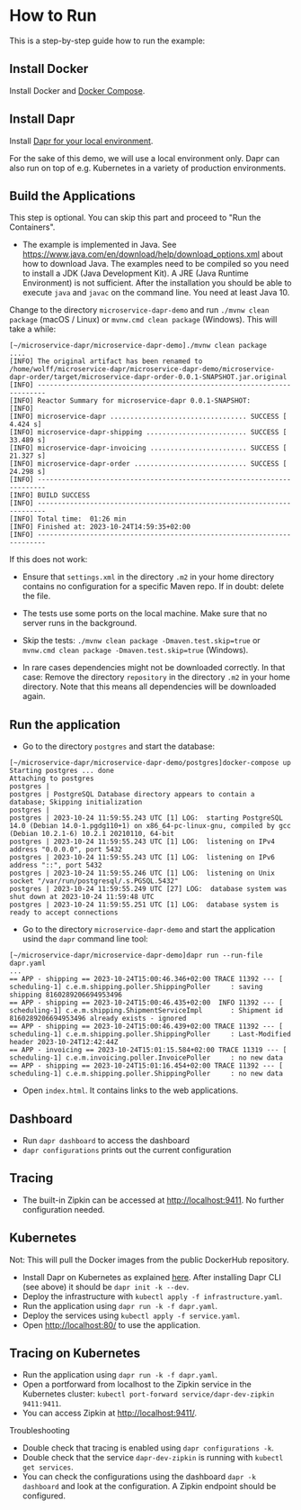 # How to Run

This is a step-by-step guide how to run the example:

## Install Docker

Install Docker and [Docker Compose](https://docs.docker.com/compose/install/).

## Install Dapr

Install [Dapr for your local environment](https://docs.dapr.io/getting-started/install-dapr-selfhost/).

For the sake of this demo, we will use a local environment only. Dapr
can also run on top of e.g. Kubernetes in a variety of production
environments.

## Build the Applications

This step is optional. You can skip this part and
proceed to "Run the Containers".

* The example is implemented in Java. See
   https://www.java.com/en/download/help/download_options.xml about how
   to download Java. The
   examples need to be compiled so you need to install a JDK (Java
   Development Kit). A JRE (Java Runtime Environment) is not
   sufficient. After the installation you should be able to execute
   `java` and `javac` on the command line.
   You need at least Java 10. 
   
Change to the directory `microservice-dapr-demo` and run `./mvnw clean
package` (macOS / Linux) or `mvnw.cmd clean package` (Windows). This will take a while:

```
[~/microservice-dapr/microservice-dapr-demo]./mvnw clean package
....
[INFO] The original artifact has been renamed to /home/wolff/microservice-dapr/microservice-dapr-demo/microservice-dapr-order/target/microservice-dapr-order-0.0.1-SNAPSHOT.jar.original
[INFO] ------------------------------------------------------------------------
[INFO] Reactor Summary for microservice-dapr 0.0.1-SNAPSHOT:
[INFO]
[INFO] microservice-dapr .................................. SUCCESS [  4.424 s]
[INFO] microservice-dapr-shipping ......................... SUCCESS [ 33.489 s]
[INFO] microservice-dapr-invoicing ........................ SUCCESS [ 21.327 s]
[INFO] microservice-dapr-order ............................ SUCCESS [ 24.298 s]
[INFO] ------------------------------------------------------------------------
[INFO] BUILD SUCCESS
[INFO] ------------------------------------------------------------------------
[INFO] Total time:  01:26 min
[INFO] Finished at: 2023-10-24T14:59:35+02:00
[INFO] ------------------------------------------------------------------------
```

If this does not work:

* Ensure that `settings.xml` in the directory `.m2` in your home
directory contains no configuration for a specific Maven repo. If in
doubt: delete the file.

* The tests use some ports on the local machine. Make sure that no
server runs in the background.

* Skip the tests: `./mvnw clean package -Dmaven.test.skip=true` or
  `mvnw.cmd clean package -Dmaven.test.skip=true` (Windows).

* In rare cases dependencies might not be downloaded correctly. In
  that case: Remove the directory `repository` in the directory `.m2`
  in your home directory. Note that this means all dependencies will
  be downloaded again.

## Run the application

* Go to the directory `postgres` and start the database:

```
[~/microservice-dapr/microservice-dapr-demo/postgres]docker-compose up
Starting postgres ... done
Attaching to postgres
postgres |
postgres | PostgreSQL Database directory appears to contain a database; Skipping initialization
postgres |
postgres | 2023-10-24 11:59:55.243 UTC [1] LOG:  starting PostgreSQL 14.0 (Debian 14.0-1.pgdg110+1) on x86_64-pc-linux-gnu, compiled by gcc (Debian 10.2.1-6) 10.2.1 20210110, 64-bit
postgres | 2023-10-24 11:59:55.243 UTC [1] LOG:  listening on IPv4 address "0.0.0.0", port 5432
postgres | 2023-10-24 11:59:55.243 UTC [1] LOG:  listening on IPv6 address "::", port 5432
postgres | 2023-10-24 11:59:55.246 UTC [1] LOG:  listening on Unix socket "/var/run/postgresql/.s.PGSQL.5432"
postgres | 2023-10-24 11:59:55.249 UTC [27] LOG:  database system was shut down at 2023-10-24 11:59:48 UTC
postgres | 2023-10-24 11:59:55.251 UTC [1] LOG:  database system is ready to accept connections
```

* Go to the directory `microservice-dapr-demo` and start the
  application usind the `dapr` command line tool:

```
[~/microservice-dapr/microservice-dapr-demo]dapr run --run-file dapr.yaml
...
== APP - shipping == 2023-10-24T15:00:46.346+02:00 TRACE 11392 --- [   scheduling-1] c.e.m.shipping.poller.ShippingPoller     : saving shipping 8160289206694953496
== APP - shipping == 2023-10-24T15:00:46.435+02:00  INFO 11392 --- [   scheduling-1] c.e.m.shipping.ShipmentServiceImpl       : Shipment id 8160289206694953496 already exists - ignored
== APP - shipping == 2023-10-24T15:00:46.439+02:00 TRACE 11392 --- [   scheduling-1] c.e.m.shipping.poller.ShippingPoller     : Last-Modified header 2023-10-24T12:42:44Z
== APP - invoicing == 2023-10-24T15:01:15.584+02:00 TRACE 11319 --- [   scheduling-1] c.e.m.invoicing.poller.InvoicePoller     : no new data
== APP - shipping == 2023-10-24T15:01:16.454+02:00 TRACE 11392 --- [   scheduling-1] c.e.m.shipping.poller.ShippingPoller     : no new data
```

* Open `index.html`. It contains links to the web applications.

## Dashboard

* Run `dapr dashboard` to access the dashboard
* `dapr configurations` prints out the current configuration

## Tracing

* The built-in Zipkin can be accessed at
  [http://localhost:9411](http://localhost:9411). No further
  configuration needed.

## Kubernetes

Not: This will pull the Docker images from the public DockerHub
repository.

* Install Dapr on Kubernetes as explained
  [here](https://docs.dapr.io/operations/hosting/kubernetes/kubernetes-deploy/).
  After installing Dapr CLI (see above) it should be `dapr init -k
  --dev`.
* Deploy the infrastructure with `kubectl apply -f infrastructure.yaml`.
* Run the application using `dapr run -k -f dapr.yaml`.
* Deploy the services using `kubectl apply -f service.yaml`.
* Open [http://localhost:80/](http://localhost:80/) to use the application.

## Tracing on Kubernetes

* Run the application using `dapr run -k -f dapr.yaml`.
* Open a portforward from localhost to the Zipkin service in the
  Kubernetes cluster: `kubectl port-forward service/dapr-dev-zipkin
  9411:9411`.
* You can access Zipkin at [http://localhost:9411/](http://localhost:9411/).

Troubleshooting

* Double check that tracing is enabled using `dapr configurations -k`.
* Double check that the service `dapr-dev-zipkin` is running with
  `kubectl get services`.
* You can check the configurations using the dashboard `dapr -k
  dashboard` and look at the configuration. A Zipkin endpoint should
  be configured.
